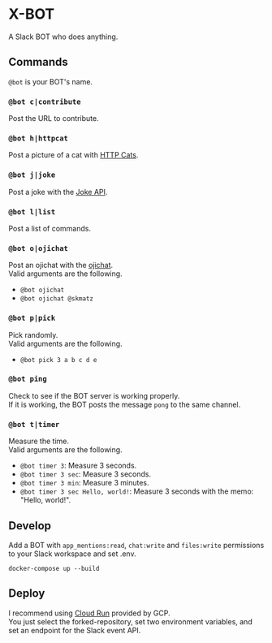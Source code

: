 # X-BOT

A Slack BOT who does anything.

## Commands

`@bot` is your BOT's name.

### `@bot c|contribute`

Post the URL to contribute.

### `@bot h|httpcat`

Post a picture of a cat with [HTTP Cats](https://http.cat).

### `@bot j|joke`

Post a joke with the [Joke API](https://github.com/15Dkatz/official_joke_api).

### `@bot l|list`

Post a list of commands.

### `@bot o|ojichat`

Post an ojichat with the [ojichat](https://github.com/greymd/ojichat).  
Valid arguments are the following.

- `@bot ojichat`
- `@bot ojichat @skmatz`

### `@bot p|pick`

Pick randomly.  
Valid arguments are the following.

- `@bot pick 3 a b c d e`

### `@bot ping`

Check to see if the BOT server is working properly.  
If it is working, the BOT posts the message `pong` to the same channel.

### `@bot t|timer`

Measure the time.  
Valid arguments are the following.

- `@bot timer 3`: Measure 3 seconds.
- `@bot timer 3 sec`: Measure 3 seconds.
- `@bot timer 3 min`: Measure 3 minutes.
- `@bot timer 3 sec Hello, world!`: Measure 3 seconds with the memo: "Hello, world!".

## Develop

Add a BOT with `app_mentions:read`, `chat:write` and `files:write` permissions to your Slack workspace and set .env.

```
docker-compose up --build
```

## Deploy

I recommend using [Cloud Run](https://cloud.google.com/run) provided by GCP.  
You just select the forked-repository, set two environment variables, and set an endpoint for the Slack event API.
